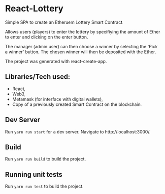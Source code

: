 # React-Lottery

Simple SPA to create an Etheruem Lottery Smart Contract.

Allows users (players) to enter the lottery by specifiying the amount of Ether to enter and clicking on the enter button.

The manager (admin user) can then choose a winner by selecting the 'Pick a winner' button. The chosen winner will then be deposited with the Ether.

The project was generated with react-create-app.

## Libraries/Tech used:

- React,
- Web3,
- Metamask (for interface with digital wallets),
- Copy of a previously created Smart Contract on the blockchain.


## Dev Server

Run `yarn run start` for a dev server. Navigate to http://localhost:3000/.

## Build

Run `yarn run build` to build the project.

## Running unit tests

Run `yarn run test` to build the project.

